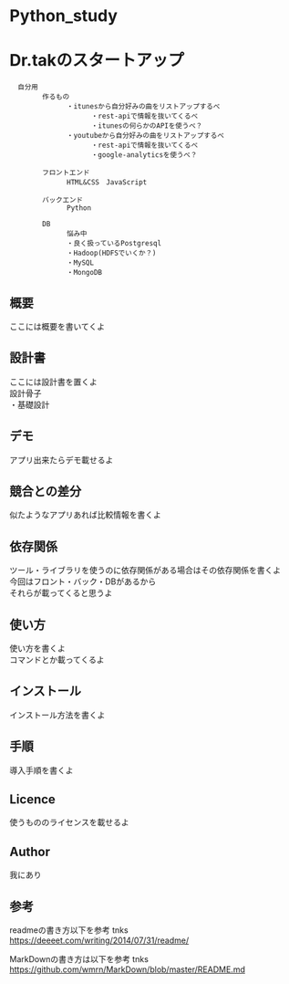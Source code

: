 # Python_study

Dr.takのスタートアップ
====
      自分用  
            作るもの
                  ・itunesから自分好みの曲をリストアップするべ
                        ・rest-apiで情報を抜いてくるべ
                        ・itunesの何らかのAPIを使うべ？
                  ・youtubeから自分好みの曲をリストアップするべ
                        ・rest-apiで情報を抜いてくるべ
                        ・google-analyticsを使うべ？

            フロントエンド
                  HTML&CSS　JavaScript

            バックエンド
                  Python

            DB
                  悩み中
                  ・良く扱っているPostgresql
                  ・Hadoop(HDFSでいくか？)
                  ・MySQL
                  ・MongoDB

## 概要
ここには概要を書いてくよ

## 設計書
ここには設計書を置くよ  
設計骨子  
・基礎設計  


## デモ
アプリ出来たらデモ載せるよ

## 競合との差分
似たようなアプリあれば比較情報を書くよ

## 依存関係
ツール・ライブラリを使うのに依存関係がある場合はその依存関係を書くよ  
今回はフロント・バック・DBがあるから  
それらが載ってくると思うよ

## 使い方
使い方を書くよ  
コマンドとか載ってくるよ

## インストール
インストール方法を書くよ

## 手順
導入手順を書くよ

## Licence
使うもののライセンスを載せるよ

## Author
我にあり

## 参考
readmeの書き方以下を参考 tnks  
https://deeeet.com/writing/2014/07/31/readme/  

MarkDownの書き方は以下を参考 tnks  
https://github.com/wmrn/MarkDown/blob/master/README.md

